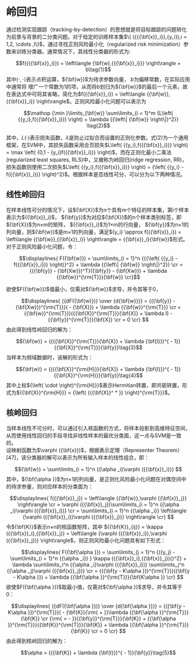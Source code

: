 # 岭回归

通过检测实现跟踪（tracking-by-detection）的思想就是将目标跟踪的问题转化为前景与背景的二分类问题。对于给定的训练样本集$\{ ({{{\bf{x}}_i}},{y_i}),i = 1,2, \cdots ,l\}$，通过寻找正则风险最小化（regularized risk minimization）参数来训练分类器。通常情况下，其线性分类器的形式为:

$$f({{{\bf{x}}_i}}) = \left\langle {\bf{w},{{{\bf{x}}_i}}} \right\rangle + b\tag{1}$$
其中$\left\langle { \cdot , \cdot } \right\rangle$表示点积运算，${\bf{w}}$为待求参数向量， $b$为偏移常数，在实际应用中通常将 增广一个常数为1的项，从而将$b$划归为${\bf{w}}$的最后一个元素，故在表达式中可将其省略，简化为$f({{\bf{x}}_i}) = \left\langle {{\bf{w}},{{\bf{x}}_i}} \right\rangle$。正则风险最小化问题可以表示为

$$\mathop {\min }\limits_{\bf{w}} \sum\limits_{i = 1}^m {L\left( {{y_i},f({{\bf{x}}_i})} \right) + \lambda {{\left\| {\bf{w}} \right\|}^2}} \tag{2}$$

其中，$L( \cdot )$表示损失函数，$\lambda$是防止过拟合而设置的正则化参数。式(2)为一个通用框架，在SVM中，其损失函数采用合页损失$L\left( {{y_i},f({{\bf{x}}_i})} \right) = \max \left( {0,1 - {y_i}f({{\bf{x}}_i})} \right)$，而在正则化最小二乘法(regularized least squares, RLS)中，又被称为岭回归(ridge regression, RR)，损失函数则使用二次损失$L\left( {{y_i},f({{\bf{x}}_i})} \right) = {\left( {{y_i} - f({{\bf{x}}_i})} \right)^2}$。根据样本是否线性可分，可以分为以下两种情况。

## 线性岭回归
在样本线性可分的情况下，设${\bf{X}}$为n个具有m个特征的样本集，第i个样本表示为${{\bf{x}}_i}$， ${\bf{y}}$为对应${\bf{X}}$的n个样本类别标签，即${\bf{X}}$为n×m的矩阵， ${{\bf{x}}_i}$为1×m的行向量， ${\bf{y}}$为n×1的列向量，则${\bf{w}}$是m×1的列向量，满足${y_i} \approx f({{\bf{x}}_i}) = \left\langle {{\bf{w}},{{\bf{x}}_i}} \right\rangle  = {{\bf{x}}_i}{\bf{w}}$形式。对于正则风险最小化问题，令：

$$\displaylines{
  F({\bf{w}}) = \sum\limits_{i = 1}^n {{{\left( {{y_i} - f({{\bf{x}}_i})} \right)}^2} + \lambda {{\left\| {\bf{w}} \right\|}^2}}  \cr 
   = {({\bf{y}} - {\bf{Xw}})^T}({\bf{y}} - {\bf{Xw}}) + \lambda {{\bf{w}}^{\rm{T}}}{\bf{w}} \cr}$$
   
   欲使$F({\bf{w}})$值最小，仅需对${\bf{w}}$求导，并令其等于0，
   
   $$\displaylines{
  {{dF({\bf{w}})} \over {d{\bf{w}}}} = {({\bf{y}} - {\bf{Xw}})^{\rm{T}}}( - {\bf{X}}) + \lambda {{\bf{w}}^{\rm{T}}} \cr 
   = {{\bf{w}}^{\rm{T}}}({{\bf{X}}^{\rm{T}}}{\bf{X}} + \lambda I) - {{\bf{y}}^{\rm{T}}}{\bf{X}} \cr = 0 \cr} $$
   由此得到线性岭回归的解为：
   
   $${\bf{w}} = {({{\bf{X}}^{\rm{T}}}{\bf{X}} + \lambda {\bf{I}})^{ - 1}}{{\bf{X}}^{\rm{T}}}{\bf{y}}\tag{3}$$
   当样本为频域数据时，该解的形式为：
   
   $${\bf{w}} = {({{\bf{X}}^{\rm{H}}}{\bf{X}} + \lambda {\bf{I}})^{ - 1}}{{\bf{X}}^{\rm{H}}}{\bf{y}}\tag{4}$$
   其中上标${\left(  \cdot  \right)^{\rm{H}}}$表示Hermitian转置，即共轭转置，形式为${{\bf{X}}^{\rm{H}}} = {\left( {{{\bf{X}}^ * }} \right)^{\rm{T}}}$。
   
   
## 核岭回归
当样本线性不可分时，可以通过引入核函数的方式，将样本投影到高维特征空间，从而使用线性回归的手段寻找非线性样本的最优分类面，这一点与SVM是一致的。  
设映射函数为$\varphi ({\bf{x}})$，根据表示定理（Representer Theorem）[47]，该分类器的解可以表示为所有输入样本的线性组合，即：

$${\bf{w}} = \sum\limits_{i = 1}^n {{\alpha _i}\varphi ({{\bf{x}}_i})} $$
其中，${\bf{\alpha }}$为n×1的列向量，是正则化风险最小化问题在对偶空间中的待求参量，则对应样本的分类面为：

$$\displaylines{
  f({{\bf{x}}_j}) = \left\langle {{\bf{w}},\varphi {{\bf{x}}_j}} \right\rangle  \cr
   = \varphi ({{\bf{x}}_j})\sum\limits_{i = 1}^n {{\alpha _i}\varphi ({{\bf{x}}_i})}  \cr
   = \sum\limits_{i = 1}^n {{\alpha _i}} \left\langle {\varphi ({{\bf{x}}_i})\varphi ({{\bf{x}}_j})} \right\rangle  \cr} $$
   令${\bf{K}}$表示n×n的核函数矩阵，其中 ${{\bf{K}}_{ij}} = \kappa ({{\bf{x}}_i},{{\bf{x}}_j}) = \left\langle {\varphi ({{\bf{x}}_i}),\varphi ({{\bf{x}}_j})} \right\rangle$，则正则风险最小化问题具有如下形式：
   
$$\displaylines{
  F({\bf{\alpha }}) = \sum\limits_{j = 1}^n {({y_j} - \sum\limits_{i = 1}^n {{\alpha _i}} } \kappa ({{\bf{x}}_i},{{\bf{x}}_j}){)^2} + \lambda \sum\limits_i^n {{\alpha _i}\varphi ({{\bf{x}}_i})} \sum\limits_j^n {{\alpha _j}\varphi ({{\bf{x}}_j})}  \cr 
   = {({\bf{y - K\alpha }})^{\rm{T}}}({\bf{y - K\alpha }}) + \lambda {{\bf{\alpha }}^{\rm{T}}}{\bf{K\alpha }} \cr} $$
   欲使$F({\bf{\alpha }})$取最小值，仅需对${\bf{\alpha }}$求导，并令其等于0：

$$\displaylines{
  {{dF({\bf{\alpha }})} \over {d{\bf{\alpha }}}} = {({\bf{y - K\alpha }})^{\rm{T}}}( - {\bf{K}}{\rm{ + }}\lambda {{\bf{\alpha }}^{\rm{T}}}{\bf{K}} \cr 
  {\rm{ =  - }}{{\bf{y}}^{\rm{T}}}{\bf{K}} + {{\bf{\alpha }}^{\rm{T}}}{{\bf{K}}^{\rm{T}}}{\bf{K}} + \lambda {{\bf{\alpha }}^{\rm{T}}}{\bf{K}} \cr 
   = 0 \cr} $$
由此得到核岭回归的解为：

$$\alpha  = {({\bf{K}} + \lambda {\bf{I}})^{ - 1}}{\bf{y}}\tag{5}$$